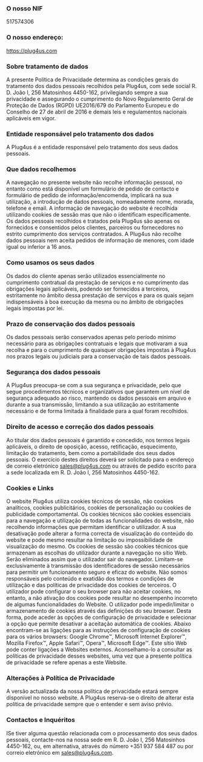 ### O nosso NIF

517574306

### O nosso endereço:

https://plug4us.com

### Sobre tratamento de dados

A presente Política de Privacidade determina as condições gerais do tratamento dos dados pessoais recolhidos pela Plug4us, com sede social R. D. João I, 256 Matosinhos 4450-162, privilegiando sempre a sua privacidade e assegurando o cumprimento do Novo Regulamento Geral de Proteção de Dados (RGPD) UE2016/679 do Parlamento Europeu e do Conselho de 27 de abril de 2016 e demais leis e regulamentos nacionais aplicáveis em vigor.

### Entidade responsável pelo tratamento dos dados

A Plug4us é a entidade responsável pelo tratamento dos seus dados pessoais.

### Que dados recolhemos

A navegação no presente website não recolhe informação pessoal, no entanto como está disponível um formulário de pedido de contacto e formulário de pedido de informação/encomenda, implicará na sua utilização, a introdução de dados pessoais, nomeadamente nome, morada, telefone e email. A informação de navegação do website é recolhida utilizando cookies de sessão mas que não o identificam especificamente. Os dados pessoais recolhidos e tratados pela Plug4us são apenas os fornecidos e consentidos pelos clientes, parceiros ou fornecedores no estrito cumprimento dos serviços contratados. A Plug4us não recolhe dados pessoais nem aceita pedidos de informação de menores, com idade igual ou inferior a 16 anos.

### Como usamos os seus dados

Os dados do cliente apenas serão utilizados essencialmente no cumprimento contratual da prestação de serviços e no cumprimento das obrigações legais aplicáveis, podendo ser fornecidos a terceiros, estritamente no âmbito dessa prestação de serviços e para os quais sejam indispensáveis à boa execução da mesma ou no âmbito de obrigações legais impostas por lei.

### Prazo de conservação dos dados pessoais

Os dados pessoais serão conservados apenas pelo período mínimo necessário para as obrigações contratuais e legais que motivaram a sua recolha e para o cumprimento de quaisquer obrigações impostas à Plug4us nos prazos legais ou judiciais para a conservação de tais dados pessoais.

### Segurança dos dados pessoais

A Plug4us preocupa-se com a sua segurança e privacidade, pelo que segue procedimentos técnicos e organizativos que garantem um nível de segurança adequado ao risco, mantendo os dados pessoais em arquivo e durante a sua transmissão, limitando a sua utilização ao estritamente necessário e de forma limitada à finalidade para a qual foram recolhidos.

### Direito de acesso e correção dos dados pessoais

Ao titular dos dados pessoais é garantido e concedido, nos termos legais aplicáveis, o direito de oposição, acesso, retificação, esquecimento, limitação do tratamento, bem como a portabilidade dos seus dados pessoais. O exercício destes direitos deverá ser solicitado para o endereço de correio eletrónico sales@plug4us.com ou através de pedido escrito para a sede localizada em R. D. João I, 256 Matosinhos 4450-162.

### Cookies e Links

O website Plug4us utiliza cookies técnicos de sessão, não cookies analíticos, cookies publicitários, cookies de personalização ou cookies de publicidade comportamental. Os cookies técnicos são cookies essenciais para a navegação e utilização de todas as funcionalidades do website, não recolhendo informações que permitam identificar o utilizador. A sua desativação pode alterar a forma correcta de visualização do conteúdo do website e pode mesmo resultar na limitação ou impossibilidade de visualização do mesmo. Os cookies de sessão são cookies técnicos que armazenam as escolhas do utilizador durante a navegação no sítio Web. Serão eliminados assim que o utilizador sair do navegador. Limitam-se exclusivamente à transmissão dos identificadores de sessão necessários para permitir um funcionamento seguro e eficaz do website. Não somos responsáveis pelo conteúdo e exatidão dos termos e condições de utilização e das políticas de privacidade dos cookies de terceiros. O utilizador pode configurar o seu browser para não aceitar cookies, no entanto, a não ativação dos cookies pode resultar no desempenho incorreto de algumas funcionalidades do Website. O utilizador pode impedir/limitar o armazenamento de cookies através das definições do seu browser. Desta forma, pode aceder às opções de configuração de privacidade e selecionar a opção que permite desativar a aceitação automática de cookies. Abaixo encontram-se as ligações para as instruções de configuração de cookies para os vários browsers: Google Chrome™, Microsoft Internet Explorer™, Mozilla Firefox™, Apple Safari™, Opera™, Microsoft Edge™. Este sítio Web pode conter ligações a Websites externos. Aconselhamo-lo a consultar as políticas de privacidade desses websites, uma vez que a presente política de privacidade se refere apenas a este Website.

### Alterações à Política de Privacidade

A versão actualizada da nossa política de privacidade estará sempre disponível no nosso website. A Plug4us reserva-se o direito de alterar esta política de privacidade sempre que o entender e sem aviso prévio.

### Contactos e Inquéritos

ISe tiver alguma questão relacionada com o processamento dos seus dados pessoais, contacte-nos na nossa sede em R. D. João I, 256 Matosinhos 4450-162, ou, em alternativa, através do número +351 937 584 487 ou por correio eletrónico em sales@plug4us.com.
